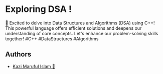 # Exploring DSA !
🚀 Excited to delve into Data Structures and Algorithms (DSA) using C++! This powerful language offers efficient solutions and deepens our understanding of core concepts. Let's enhance our problem-solving skills together! #C++ #DataStructures #Algorithms


## Authors

- [Kazi Maruful Islam 🤗](https://www.github.com/maruf-ux)

